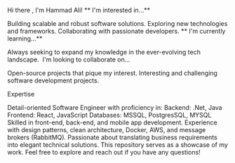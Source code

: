 Hi there , I'm Hammad Ali!
** I'm interested in...**

Building scalable and robust software solutions.
Exploring new technologies and frameworks.
Collaborating with passionate developers.
** I'm currently learning...**

Always seeking to expand my knowledge in the ever-evolving tech landscape.
️ I'm looking to collaborate on...

Open-source projects that pique my interest.
Interesting and challenging software development projects.


Expertise

Detail-oriented Software Engineer with proficiency in:
Backend: .Net, Java
Frontend: React, JavaScript
Databases: MSSQL, PostgresSQL, MYSQL
Skilled in front-end, back-end, and mobile app development.
Experience with design patterns, clean architecture, Docker, AWS, and message brokers (RabbitMQ).
Passionate about translating business requirements into elegant technical solutions.
This repository serves as a showcase of my work. Feel free to explore and reach out if you have any questions!
